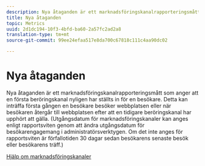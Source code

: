 ```yaml
---
description: Nya åtaganden är ett marknadsföringskanalrapporteringsmått som anger att en första beröringskanal nyligen har ställts in för en besökare. Detta kan inträffa första gången en besökare besöker webbplatsen eller när besökaren återgår till webbplatsen efter att en tidigare beröringskanal har upphört att gälla. (Utgångsdatum för marknadsföringskanaler kan anges enligt rapportsviten genom att ändra utgångsdatum för besökarengagemang i administratörsverktygen. Om det inte anges för rapportsviten är förfallotiden 30 dagar sedan besökarens senaste besök eller besökarens träff.)
title: Nya åtaganden
topic: Metrics
uuid: 2d1dc194-10f3-4bfd-ba60-2a57fc2ad2a8
translation-type: tm+mt
source-git-commit: 99ee24efaa517e8da700c67818c111c4aa90dc02

---
```



# Nya åtaganden

Nya åtaganden är ett marknadsföringskanalrapporteringsmått som anger att en första beröringskanal nyligen har ställts in för en besökare. Detta kan inträffa första gången en besökare besöker webbplatsen eller när besökaren återgår till webbplatsen efter att en tidigare beröringskanal har upphört att gälla. (Utgångsdatum för marknadsföringskanaler kan anges enligt rapportsviten genom att ändra utgångsdatum för besökarengagemang i administratörsverktygen. Om det inte anges för rapportsviten är förfallotiden 30 dagar sedan besökarens senaste besök eller besökarens träff.)

[Hjälp om marknadsföringskanaler](https://marketing.adobe.com/resources/help/en_US/mchannel/)
